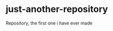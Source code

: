 # just-another-repository
Repository, the first one i have ever made

<!-- starting learning the new way of coding -->
